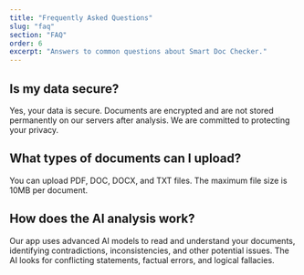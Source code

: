 ```yaml
---
title: "Frequently Asked Questions"
slug: "faq"
section: "FAQ"
order: 6
excerpt: "Answers to common questions about Smart Doc Checker."
---
```


## Is my data secure?

Yes, your data is secure. Documents are encrypted and are not stored permanently on our servers after analysis. We are committed to protecting your privacy.

## What types of documents can I upload?

You can upload PDF, DOC, DOCX, and TXT files. The maximum file size is 10MB per document.

## How does the AI analysis work?

Our app uses advanced AI models to read and understand your documents, identifying contradictions, inconsistencies, and other potential issues. The AI looks for conflicting statements, factual errors, and logical fallacies.